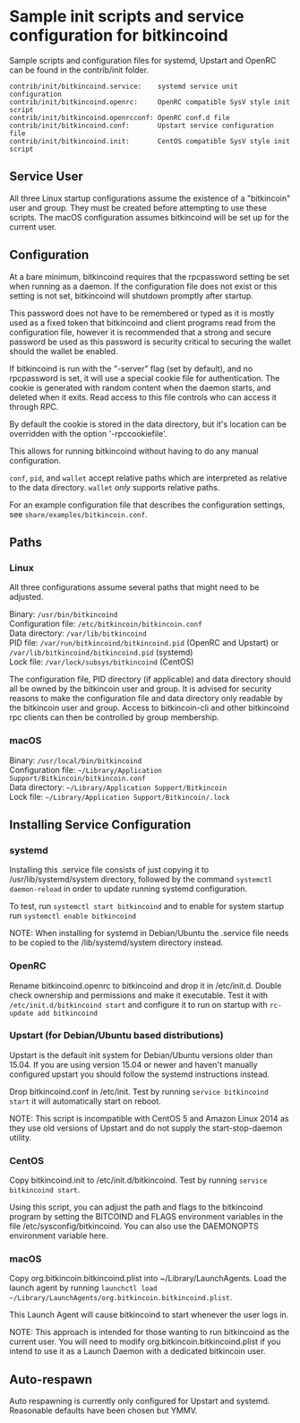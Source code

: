 Sample init scripts and service configuration for bitkincoind
==========================================================

Sample scripts and configuration files for systemd, Upstart and OpenRC
can be found in the contrib/init folder.

    contrib/init/bitkincoind.service:    systemd service unit configuration
    contrib/init/bitkincoind.openrc:     OpenRC compatible SysV style init script
    contrib/init/bitkincoind.openrcconf: OpenRC conf.d file
    contrib/init/bitkincoind.conf:       Upstart service configuration file
    contrib/init/bitkincoind.init:       CentOS compatible SysV style init script

Service User
---------------------------------

All three Linux startup configurations assume the existence of a "bitkincoin" user
and group.  They must be created before attempting to use these scripts.
The macOS configuration assumes bitkincoind will be set up for the current user.

Configuration
---------------------------------

At a bare minimum, bitkincoind requires that the rpcpassword setting be set
when running as a daemon.  If the configuration file does not exist or this
setting is not set, bitkincoind will shutdown promptly after startup.

This password does not have to be remembered or typed as it is mostly used
as a fixed token that bitkincoind and client programs read from the configuration
file, however it is recommended that a strong and secure password be used
as this password is security critical to securing the wallet should the
wallet be enabled.

If bitkincoind is run with the "-server" flag (set by default), and no rpcpassword is set,
it will use a special cookie file for authentication. The cookie is generated with random
content when the daemon starts, and deleted when it exits. Read access to this file
controls who can access it through RPC.

By default the cookie is stored in the data directory, but it's location can be overridden
with the option '-rpccookiefile'.

This allows for running bitkincoind without having to do any manual configuration.

`conf`, `pid`, and `wallet` accept relative paths which are interpreted as
relative to the data directory. `wallet` *only* supports relative paths.

For an example configuration file that describes the configuration settings,
see `share/examples/bitkincoin.conf`.

Paths
---------------------------------

### Linux

All three configurations assume several paths that might need to be adjusted.

Binary:              `/usr/bin/bitkincoind`  
Configuration file:  `/etc/bitkincoin/bitkincoin.conf`  
Data directory:      `/var/lib/bitkincoind`  
PID file:            `/var/run/bitkincoind/bitkincoind.pid` (OpenRC and Upstart) or `/var/lib/bitkincoind/bitkincoind.pid` (systemd)  
Lock file:           `/var/lock/subsys/bitkincoind` (CentOS)  

The configuration file, PID directory (if applicable) and data directory
should all be owned by the bitkincoin user and group.  It is advised for security
reasons to make the configuration file and data directory only readable by the
bitkincoin user and group.  Access to bitkincoin-cli and other bitkincoind rpc clients
can then be controlled by group membership.

### macOS

Binary:              `/usr/local/bin/bitkincoind`  
Configuration file:  `~/Library/Application Support/Bitkincoin/bitkincoin.conf`  
Data directory:      `~/Library/Application Support/Bitkincoin`  
Lock file:           `~/Library/Application Support/Bitkincoin/.lock`  

Installing Service Configuration
-----------------------------------

### systemd

Installing this .service file consists of just copying it to
/usr/lib/systemd/system directory, followed by the command
`systemctl daemon-reload` in order to update running systemd configuration.

To test, run `systemctl start bitkincoind` and to enable for system startup run
`systemctl enable bitkincoind`

NOTE: When installing for systemd in Debian/Ubuntu the .service file needs to be copied to the /lib/systemd/system directory instead.

### OpenRC

Rename bitkincoind.openrc to bitkincoind and drop it in /etc/init.d.  Double
check ownership and permissions and make it executable.  Test it with
`/etc/init.d/bitkincoind start` and configure it to run on startup with
`rc-update add bitkincoind`

### Upstart (for Debian/Ubuntu based distributions)

Upstart is the default init system for Debian/Ubuntu versions older than 15.04. If you are using version 15.04 or newer and haven't manually configured upstart you should follow the systemd instructions instead.

Drop bitkincoind.conf in /etc/init.  Test by running `service bitkincoind start`
it will automatically start on reboot.

NOTE: This script is incompatible with CentOS 5 and Amazon Linux 2014 as they
use old versions of Upstart and do not supply the start-stop-daemon utility.

### CentOS

Copy bitkincoind.init to /etc/init.d/bitkincoind. Test by running `service bitkincoind start`.

Using this script, you can adjust the path and flags to the bitkincoind program by
setting the BITCOIND and FLAGS environment variables in the file
/etc/sysconfig/bitkincoind. You can also use the DAEMONOPTS environment variable here.

### macOS

Copy org.bitkincoin.bitkincoind.plist into ~/Library/LaunchAgents. Load the launch agent by
running `launchctl load ~/Library/LaunchAgents/org.bitkincoin.bitkincoind.plist`.

This Launch Agent will cause bitkincoind to start whenever the user logs in.

NOTE: This approach is intended for those wanting to run bitkincoind as the current user.
You will need to modify org.bitkincoin.bitkincoind.plist if you intend to use it as a
Launch Daemon with a dedicated bitkincoin user.

Auto-respawn
-----------------------------------

Auto respawning is currently only configured for Upstart and systemd.
Reasonable defaults have been chosen but YMMV.
